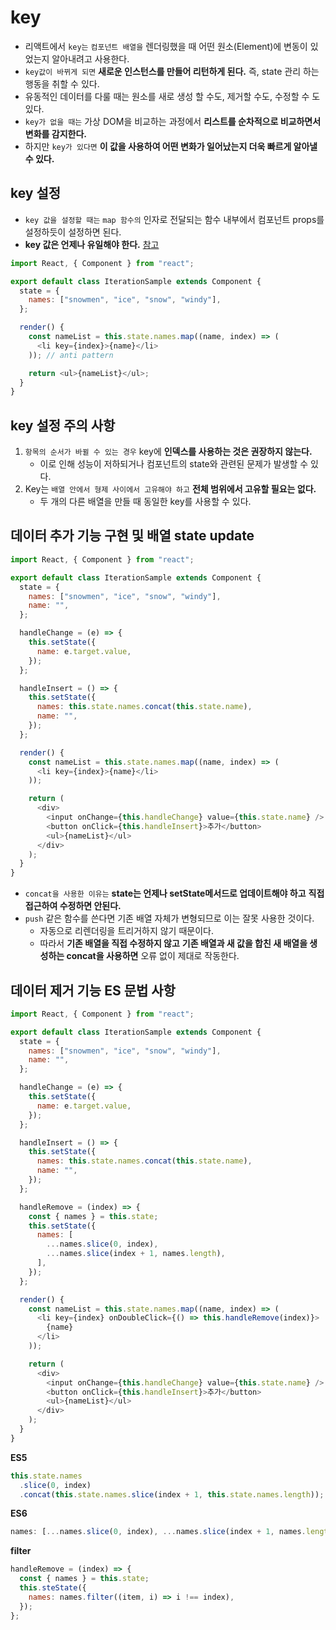 # key

- 리액트에서 `key는` `컴포넌트 배열을` 렌더링했을 때 어떤 원소(Element)에 변동이 있었는지 알아내려고 사용한다.
- `key값이 바뀌게 되면` **새로운 인스턴스를 만들어 리턴하게 된다.** 즉, state 관리 하는 행동을 취할 수 있다.
- 유동적인 데이터를 다룰 때는 원소를 새로 생성 할 수도, 제거할 수도, 수정할 수 도 있다.
- `key가 없을 때는` 가상 DOM을 비교하는 과정에서 **리스트를 순차적으로 비교하면서 변화를 감지한다.**
- 하지만 `key가 있다면` **이 값을 사용하여 어떤 변화가 일어났는지 더욱 빠르게 알아낼 수 있다.**

## key 설정

- `key 값을 설정할 때는` `map 함수의` 인자로 전달되는 함수 내부에서 컴포넌트 props를 설정하듯이 설정하면 된다.
- **key 값은 언제나 유일해야 한다.** [참고](https://medium.com/@robinpokorny/index-as-a-key-is-an-anti-pattern-e0349aece318)

```js
import React, { Component } from "react";

export default class IterationSample extends Component {
  state = {
    names: ["snowmen", "ice", "snow", "windy"],
  };

  render() {
    const nameList = this.state.names.map((name, index) => (
      <li key={index}>{name}</li>
    )); // anti pattern

    return <ul>{nameList}</ul>;
  }
}
```

## key 설정 주의 사항

1. `항목의 순서가 바뀔 수 있는 경우` key에 **인덱스를 사용하는 것은 권장하지 않는다.**
   - 이로 인해 성능이 저하되거나 컴포넌트의 state와 관련된 문제가 발생할 수 있다.
2. Key는 `배열 안에서 형제 사이에서 고유해야 하고` **전체 범위에서 고유할 필요는 없다.**
   - 두 개의 다른 배열을 만들 때 동일한 key를 사용할 수 있다.

## 데이터 추가 기능 구현 및 배열 state update

```js
import React, { Component } from "react";

export default class IterationSample extends Component {
  state = {
    names: ["snowmen", "ice", "snow", "windy"],
    name: "",
  };

  handleChange = (e) => {
    this.setState({
      name: e.target.value,
    });
  };

  handleInsert = () => {
    this.setState({
      names: this.state.names.concat(this.state.name),
      name: "",
    });
  };

  render() {
    const nameList = this.state.names.map((name, index) => (
      <li key={index}>{name}</li>
    ));

    return (
      <div>
        <input onChange={this.handleChange} value={this.state.name} />
        <button onClick={this.handleInsert}>추가</button>
        <ul>{nameList}</ul>
      </div>
    );
  }
}
```

- `concat을 사용한 이유는` **state는 언제나 setState메서드로 업데이트해야 하고** **직접 접근하여 수정하면 안된다.**
- `push` 같은 함수를 쓴다면 기존 배열 자체가 변형되므로 이는 잘못 사용한 것이다.
  - 자동으로 리렌더링을 트리거하지 않기 때문이다.
  - 따라서 **기존 배열을 직접 수정하지 않고** **기존 배열과 새 값을 합친 새 배열을 생성하는 concat을 사용하면** 오류 없이 제대로 작동한다.

## 데이터 제거 기능 ES 문법 사항

```js
import React, { Component } from "react";

export default class IterationSample extends Component {
  state = {
    names: ["snowmen", "ice", "snow", "windy"],
    name: "",
  };

  handleChange = (e) => {
    this.setState({
      name: e.target.value,
    });
  };

  handleInsert = () => {
    this.setState({
      names: this.state.names.concat(this.state.name),
      name: "",
    });
  };

  handleRemove = (index) => {
    const { names } = this.state;
    this.setState({
      names: [
        ...names.slice(0, index),
        ...names.slice(index + 1, names.length),
      ],
    });
  };

  render() {
    const nameList = this.state.names.map((name, index) => (
      <li key={index} onDoubleClick={() => this.handleRemove(index)}>
        {name}
      </li>
    ));

    return (
      <div>
        <input onChange={this.handleChange} value={this.state.name} />
        <button onClick={this.handleInsert}>추가</button>
        <ul>{nameList}</ul>
      </div>
    );
  }
}
```

**ES5**

```js
this.state.names
  .slice(0, index)
  .concat(this.state.names.slice(index + 1, this.state.names.length));
```

**ES6**

```js
names: [...names.slice(0, index), ...names.slice(index + 1, names.length)];
```

**filter**

```js
handleRemove = (index) => {
  const { names } = this.state;
  this.steState({
    names: names.filter((item, i) => i !== index),
  });
};
```
